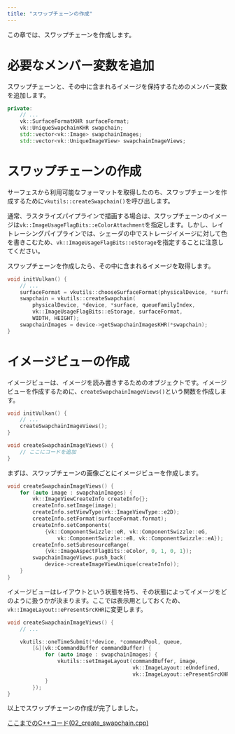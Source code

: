 ```yaml
---
title: "スワップチェーンの作成"
---
```


この章では、スワップチェーンを作成します。

# 必要なメンバー変数を追加

スワップチェーンと、その中に含まれるイメージを保持するためのメンバー変数を追加します。

```cpp
private:
    // ...
    vk::SurfaceFormatKHR surfaceFormat;
    vk::UniqueSwapchainKHR swapchain;
    std::vector<vk::Image> swapchainImages;
    std::vector<vk::UniqueImageView> swapchainImageViews;
```

# スワップチェーンの作成

サーフェスから利用可能なフォーマットを取得したのち、スワップチェーンを作成するために`vkutils::createSwapchain()`を呼び出します。

通常、ラスタライズパイプラインで描画する場合は、スワップチェーンのイメージは`vk::ImageUsageFlagBits::eColorAttachment`を指定します。しかし、レイトレーシングパイプラインでは、シェーダの中でストレージイメージに対して色を書きこむため、`vk::ImageUsageFlagBits::eStorage`を指定することに注意してください。

スワップチェーンを作成したら、その中に含まれるイメージを取得します。

```cpp
void initVulkan() {
    // ...
    surfaceFormat = vkutils::chooseSurfaceFormat(physicalDevice, *surface);
    swapchain = vkutils::createSwapchain(
        physicalDevice, *device, *surface, queueFamilyIndex,
        vk::ImageUsageFlagBits::eStorage, surfaceFormat,
        WIDTH, HEIGHT);
    swapchainImages = device->getSwapchainImagesKHR(*swapchain);
}
```

# イメージビューの作成

イメージビューは、イメージを読み書きするためのオブジェクトです。イメージビューを作成するために、`createSwapchainImageViews()`という関数を作成します。

```cpp
void initVulkan() {
    // ...
    createSwapchainImageViews();
}

void createSwapchainImageViews() {
    // ここにコードを追加
}
```

まずは、スワップチェーンの画像ごとにイメージビューを作成します。

```cpp
void createSwapchainImageViews() {
    for (auto image : swapchainImages) {
        vk::ImageViewCreateInfo createInfo{};
        createInfo.setImage(image);
        createInfo.setViewType(vk::ImageViewType::e2D);
        createInfo.setFormat(surfaceFormat.format);
        createInfo.setComponents(
            {vk::ComponentSwizzle::eR, vk::ComponentSwizzle::eG,
                vk::ComponentSwizzle::eB, vk::ComponentSwizzle::eA});
        createInfo.setSubresourceRange(
            {vk::ImageAspectFlagBits::eColor, 0, 1, 0, 1});
        swapchainImageViews.push_back(
            device->createImageViewUnique(createInfo));
    }
}
```

イメージビューはレイアウトという状態を持ち、その状態によってイメージをどのように扱うかが決まります。ここでは表示用としておくため、`vk::ImageLayout::ePresentSrcKHR`に変更します。

```cpp
void createSwapchainImageViews() {
    // ...

    vkutils::oneTimeSubmit(*device, *commandPool, queue,
        [&](vk::CommandBuffer commandBuffer) {
            for (auto image : swapchainImages) {
                vkutils::setImageLayout(commandBuffer, image,
                                        vk::ImageLayout::eUndefined,
                                        vk::ImageLayout::ePresentSrcKHR);
            }
        });
}
```

以上でスワップチェーンの作成が完了しました。

[ここまでのC++コード(02_create_swapchain.cpp)](https://github.com/nishidate-yuki/vulkan_raytracing_from_scratch/blob/master/code/02_create_swapchain.cpp)
